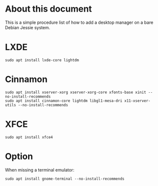 # About this document

This is a simple procedure list of how to add a desktop manager on a bare Debian Jessie system.

# LXDE

```
sudo apt install lxde-core lightdm
```

# Cinnamon

```
sudo apt install xserver-xorg xserver-xorg-core xfonts-base xinit --no-install-recommends
sudo apt install cinnamon-core lightdm libgl1-mesa-dri x11-xserver-utils --no-install-recommends
```

# XFCE

```
sudo apt install xfce4
```

# Option

When missing a terminal emulator:
```
sudo apt install gnome-terminal --no-install-recommends
```
